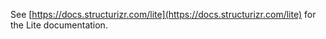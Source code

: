 See [https://docs.structurizr.com/lite](https://docs.structurizr.com/lite) for the Lite documentation.